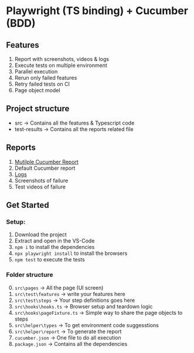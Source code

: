 # Playwright (TS binding) + Cucumber (BDD)
## Features

1. Report with screenshots, videos & logs
2. Execute tests on multiple environment 
3. Parallel execution
4. Rerun only failed features
5. Retry failed tests on CI
6. Page object model

## Project structure

- src -> Contains all the features & Typescript code
- test-results -> Contains all the reports related file

## Reports

1. [Mutilple Cucumber Report](https://github.com/WasiqB/multiple-cucumber-html-reporter)
2. Default Cucumber report
3. [Logs](https://www.npmjs.com/package/winston)
4. Screenshots of failure
5. Test videos of failure

## Get Started

### Setup:

1. Download the project
2. Extract and open in the VS-Code
3. `npm i` to install the dependencies
4. `npx playwright install` to install the browsers
5. `npm test` to execute the tests

### Folder structure
0. `src\pages` -> All the page (UI screen)
1. `src\test\features` -> write your features here
2. `src\test\steps` -> Your step definitions goes here
3. `src\hooks\hooks.ts` -> Browser setup and teardown logic
4. `src\hooks\pageFixture.ts` -> Simple way to share the page objects to steps
5. `src\helper\types` -> To get environment code suggesstions
6. `src\helper\report` -> To generate the report
7. `cucumber.json` -> One file to do all execution
8. `package.json` -> Contains all the dependencies
